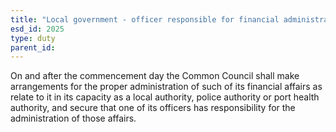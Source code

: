 ```yaml
---
title: "Local government - officer responsible for financial administration of certain authorities"
esd_id: 2025
type: duty
parent_id:  
---
```


On and after the commencement day the Common Council shall make arrangements for the proper administration of such of its financial affairs as relate to it in its capacity as a local authority, police authority or port health authority, and secure that one of its officers has responsibility for the administration of those affairs.

